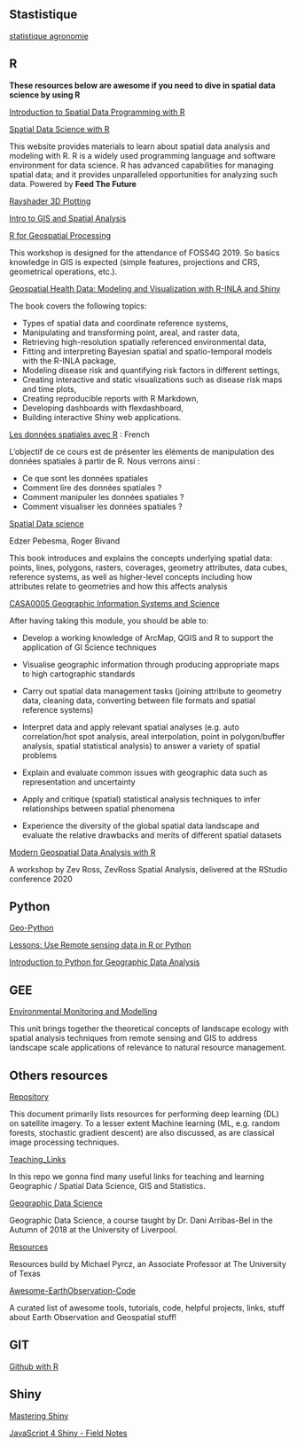 
## Stastistique 
[statistique agronomie](http://math.agrocampus-ouest.fr/infoglueDeliverLive/enseignement/support2cours/videos)

## R 
**These resources below are awesome if you need to dive in spatial data science by using R**

[Introduction to Spatial Data Programming with R](http://132.72.155.230:3838/r/index.html)

[Spatial Data Science with R](https://rspatial.org/raster/index.html#)

This website provides materials to learn about spatial data analysis and modeling with R. R is a widely used programming language and software environment for data science. R has advanced capabilities for managing spatial data; and it provides unparalleled opportunities for analyzing such data.
Powered by **Feed The Future**

[Rayshader 3D Plotting](https://upenn.hosted.panopto.com/Panopto/Pages/Viewer.aspx?id=ae6642b2-c2be-4ad0-846c-aafb00e00129)

[Intro to GIS and Spatial Analysis](https://mgimond.github.io/Spatial/index.html)

[R for Geospatial Processing](https://bakaniko.github.io/FOSS4G2019_Geoprocessing_with_R_workshop/)

This workshop is designed for the attendance of FOSS4G 2019. So basics knowledge in GIS is expected (simple features, projections and CRS, geometrical operations, etc.).

[Geospatial Health Data: Modeling and Visualization with R-INLA and Shiny](https://www.paulamoraga.com/book-geospatial/)

The book covers the following topics:
- Types of spatial data and coordinate reference systems,
- Manipulating and transforming point, areal, and raster data,
- Retrieving high-resolution spatially referenced environmental data,
- Fitting and interpreting Bayesian spatial and spatio-temporal models with the R-INLA package,
- Modeling disease risk and quantifying risk factors in different settings,
- Creating interactive and static visualizations such as disease risk maps and time plots,
- Creating reproducible reports with R Markdown,
- Developing dashboards with flexdashboard,
- Building interactive Shiny web applications.

[Les données spatiales avec R](https://maeltheuliere.github.io/rspatial/) : French

L’objectif de ce cours est de présenter les éléments de manipulation des données spatiales à partir de R. 
Nous verrons ainsi :
- Ce que sont les données spatiales
- Comment lire des données spatiales ?
- Comment manipuler les données spatiales ?
- Comment visualiser les données spatiales ?

[Spatial Data science](https://keen-swartz-3146c4.netlify.app)

Edzer Pebesma, Roger Bivand

This book introduces and explains the concepts underlying spatial data: points, lines, polygons, rasters, coverages, geometry attributes, data cubes, reference systems, as well as higher-level concepts including how attributes relate to geometries and how this affects analysis

[CASA0005 Geographic Information Systems and Science](https://andrewmaclachlan.github.io/CASA0005repo/index.html)

After having taking this module, you should be able to:

- Develop a working knowledge of ArcMap, QGIS and R to support the application of GI Science techniques

- Visualise geographic information through producing appropriate maps to high cartographic standards

- Carry out spatial data management tasks (joining attribute to geometry data, cleaning data, converting between file formats and spatial reference systems)

- Interpret data and apply relevant spatial analyses (e.g. auto correlation/hot spot analysis, areal interpolation, point in polygon/buffer analysis, spatial statistical analysis) to answer a variety of spatial problems

- Explain and evaluate common issues with geographic data such as representation and uncertainty

- Apply and critique (spatial) statistical analysis techniques to infer relationships between spatial phenomena

- Experience the diversity of the global spatial data landscape and evaluate the relative drawbacks and merits of different spatial datasets

[Modern Geospatial Data Analysis with R](http://files.zevross.com/workshops/spatial/slides/html/0-deck-list.html)

A workshop by Zev Ross, ZevRoss Spatial Analysis, delivered at the RStudio conference 2020
## Python
[Geo-Python](https://automating-gis-processes.github.io/site/lessons/L2/overview.html)

[Lessons: Use Remote sensing data in R or Python](https://www.earthdatascience.org/tags/remote-sensing/)

[Introduction to Python for Geographic Data Analysis](https://pythongis.org)

## GEE
[Environmental Monitoring and Modelling](https://www.geospatialecology.com/env306/)

This unit brings together the theoretical concepts of landscape ecology with spatial analysis techniques from remote sensing and GIS to address landscape scale applications of relevance to natural resource management.

## Others resources

[Repository](https://github.com/robmarkcole/satellite-image-deep-learning)

This document primarily lists resources for performing deep learning (DL) on satellite imagery. To a lesser extent Machine learning (ML, e.g. random forests, stochastic gradient descent) are also discussed, as are classical image processing techniques.


[Teaching_Links](https://github.com/GDSL-UL/Teaching_Links)

In this repo we gonna find many useful links  for teaching and learning Geographic / Spatial Data Science, GIS and Statistics.

[Geographic Data Science](http://darribas.org/gds18/)

Geographic Data Science, a course taught by Dr. Dani Arribas-Bel in the Autumn of 2018 at the University of Liverpool.

[Resources](https://github.com/GeostatsGuy/Resources/blob/master/README.md)

Resources build by Michael Pyrcz, an Associate Professor at The University of Texas

[Awesome-EarthObservation-Code](https://github.com/acgeospatial/awesome-earthobservation-code/blob/master/README.md)

A curated list of awesome tools, tutorials, code, helpful projects, links, stuff about Earth Observation and Geospatial stuff!

## GIT
[Github with R](https://happygitwithr.com)

## Shiny
[Mastering Shiny](https://mastering-shiny.org)

[JavaScript 4 Shiny - Field Notes](https://connect.thinkr.fr/js4shinyfieldnotes/)





